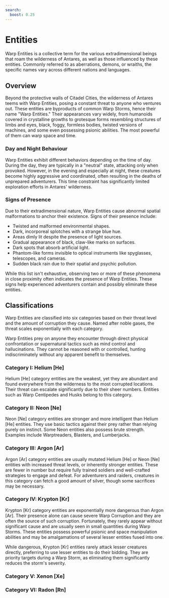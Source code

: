 ```yaml
---
search:
  boost: 0.25
---
```


# Entities

Warp Entities is a collective term for the various extradimensional beings that roam the wilderness of Antares, as well as those influenced by these entities. Commonly referred to as aberrations, demons, or wraiths, the specific names vary across different nations and languages.

## Overview

Beyond the protective walls of Citadel Cities, the wilderness of Antares teems with Warp Entities, posing a constant threat to anyone who ventures out. These entities are byproducts of common Warp Storms, hence their name "Warp Entities." Their appearances vary widely, from humanoids covered in crystalline growths to grotesque forms resembling structures of limbs and eyes, black, foggy, formless bodies, twisted versions of machines, and some even possessing psionic abilities. The most powerful of them can warp space and time.

### Day and Night Behaviour

Warp Entities exhibit different behaviors depending on the time of day. During the day, they are typically in a "neutral" state, attacking only when provoked. However, in the evening and especially at night, these creatures become highly aggressive and coordinated, often resulting in the deaths of unprepared adventurers. This time constraint has significantly limited exploration efforts in Antares' wilderness.

### Signs of Presence

Due to their extradimensional nature, Warp Entities cause abnormal spatial malformations to anchor their existence. Signs of their presence include:

- Twisted and malformed environmental shapes.
- Dark, incorporeal splotches with a strange blue hue.
- Areas dimly lit despite the presence of light sources.
- Gradual appearance of black, claw-like marks on surfaces.
- Dark spots that absorb artificial light.
- Phantom-like forms invisible to optical instruments like spyglasses, telescopes, and cameras.
- Sudden black rain due to their spatial and psychic pollution.

While this list isn't exhaustive, observing two or more of these phenomena in close proximity often indicates the presence of Warp Entities. These signs help experienced adventurers contain and possibly eliminate these entities.

## Classifications

Warp Entities are classified into six categories based on their threat level and the amount of corruption they cause. Named after noble gases, the threat scales exponentially with each category.

Warp Entities prey on anyone they encounter through direct physical confrontation or supernatural tactics such as mind control and hallucinations. They cannot be reasoned with or controlled, hunting indiscriminately without any apparent benefit to themselves.

### Category I: Helium [He]

Helium [He] category entities are the weakest, yet they are abundant and found everywhere from the wilderness to the most corrupted locations. Their threat can escalate significantly due to their sheer numbers. Entities such as Warp Centipedes and Husks belong to this category.

### Category II: Neon [Ne]

Neon [Ne] category entities are stronger and more intelligent than Helium [He] entities. They use basic tactics against their prey rather than relying purely on instinct. Some Neon entities also possess brute strength. Examples include Warptreaders, Blasters, and Lumberjacks.

### Category III: Argon [Ar]

Argon [Ar] category entities are usually mutated Helium [He] or Neon [Ne] entities with increased threat levels, or inherently stronger entities. These are fewer in number but require fully trained soldiers and well-crafted strategies to engage and defeat. For adventurers and raiders, creatures in this category can fetch a good amount of silver, though some sacrifices may be necessary. 

### Category IV: Krypton [Kr]

Krypton [Kr] category entities are exponentially more dangerous than Argon [Ar]. Their presence alone can cause severe Warp Corruption and they are often the source of such corruption. Fortunately, they rarely appear without significant cause and are usually seen in small quantities during Warp Storms. These entities possess powerful psionic and space manipulation abilities and may be amalgamations of several lesser entities fused into one.

While dangerous, Krypton [Kr] entities rarely attack lesser creatures directly, preferring to use lesser entities to do their bidding. They are priority targets during a Warp Storm, as eliminating them significantly reduces the storm's severity.

### Category V: Xenon [Xe]

### Category VI: Radon [Rn]
